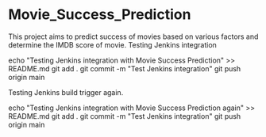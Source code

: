 # Movie_Success_Prediction
This project aims to predict success of movies based on various factors and determine the IMDB score of movie.
Testing Jenkins integration

echo "Testing Jenkins integration with Movie Success Prediction" >> README.md
git add .
git commit -m "Test Jenkins integration"
git push origin main

Testing Jenkins build trigger again.


echo "Testing Jenkins integration with Movie Success Prediction again" >> README.md
git add .
git commit -m "Test Jenkins integration"
git push origin main
